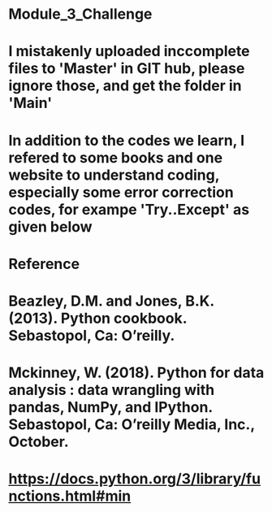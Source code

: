 # Module_3_Challenge
# I mistakenly uploaded inccomplete files to 'Master' in GIT hub, please ignore those, and get the folder in 'Main'
# In addition to the codes we learn, I refered to some books and one website to understand coding, especially some error correction codes, for exampe 'Try..Except' as given below

# Reference
# Beazley, D.M. and Jones, B.K. (2013). Python cookbook. Sebastopol, Ca: O’reilly.
# Mckinney, W. (2018). Python for data analysis : data wrangling with pandas, NumPy, and IPython. Sebastopol, Ca: O’reilly Media, Inc., October.
# https://docs.python.org/3/library/functions.html#min
